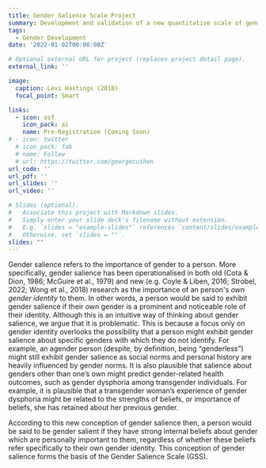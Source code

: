 ```yaml
---
title: Gender Salience Scale Project
summary: Development and validation of a new quantitative scale of gender salience, the importance of gender to individuals in everyday life.
tags:
  - Gender Development
date: '2022-01-02T00:00:00Z'

# Optional external URL for project (replaces project detail page).
external_link: ''

image:
  caption: Levi Hastings (2018)
  focal_point: Smart

links: 
  - icon: osf
    icon_pack: ai
    name: Pre-Registration (Coming Soon)
# - icon: twitter
  # icon_pack: fab
  # name: Follow
  # url: https://twitter.com/georgecushen
url_code: ''
url_pdf: ''
url_slides: ''
url_video: ''

# Slides (optional).
#   Associate this project with Markdown slides.
#   Simply enter your slide deck's filename without extension.
#   E.g. `slides = "example-slides"` references `content/slides/example-slides.md`.
#   Otherwise, set `slides = ""`.
slides: ""
---
```


Gender salience refers to the importance of gender to a person. More specifically, gender salience has been operationalised in both old (Cota & Dion, 1986; McGuire et al., 1979) and new (e.g. Coyle & Liben, 2016; Strobel, 2022; Wong et al., 2018) research as the importance of an person's *own gender identity* to them. In other words, a person would be said to exhibit gender salience if their own gender is a prominent and noticeable role of their identity. Although this is an intuitive way of thinking about gender salience, we argue that it is problematic. This is because a focus only on gender identity overlooks the possibility that a person might exhibit gender salience about specific genders with which they do not identify. For example, an agender person (despite, by definition, being “genderless”) might still exhibit gender salience as social norms and personal history are heavily influenced by gender norms. It is also plausible that salience about genders other than one’s own might predict gender-related health outcomes, such as gender dysphoria among transgender individuals. For example, it is plausible that a transgender woman’s experience of gender dysphoria might be related to the strengths of beliefs, or importance of beliefs, she has retained about her previous gender.

According to this new conception of gender salience then, a person would be said to be gender salient if they have strong internal beliefs about gender which are personally important to them, regardless of whether these beliefs refer specifically to their own gender identity. This conception of gender salience forms the basis of the Gender Salience Scale (GSS).
